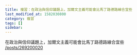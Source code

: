 ```yaml
---
title: 複習：在政治與信仰議題上，加爾文主義可能會比馬丁路德路線合宜些
last_modified_at: 1582030800
category: 複習
tags: []
sidebar: 
---
```


<p>在政治與信仰議題上，加爾文主義可能會比馬丁路德路線合宜些<br/>
<a href="/posts/269200020" target="_blank">/posts/269200020</a></p>
<p> </p>
